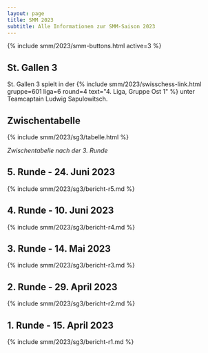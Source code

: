 ```yaml
---
layout: page
title: SMM 2023
subtitle: Alle Informationen zur SMM-Saison 2023
---
```


{% include smm/2023/smm-buttons.html active=3 %}

## St. Gallen 3

St. Gallen 3 spielt in der
{% include smm/2023/swisschess-link.html gruppe=601 liga=6 round=4 text="4. Liga, Gruppe Ost 1" %}
unter Teamcaptain Ludwig Sapulowitsch.

## Zwischentabelle

{% include smm/2023/sg3/tabelle.html %}

_Zwischentabelle nach der 3. Runde_

## 5. Runde - 24. Juni 2023

{% include smm/2023/sg3/bericht-r5.md %}

## 4. Runde - 10. Juni 2023

{% include smm/2023/sg3/bericht-r4.md %}

## 3. Runde - 14. Mai 2023

{% include smm/2023/sg3/bericht-r3.md %}

## 2. Runde - 29. April 2023

{% include smm/2023/sg3/bericht-r2.md %}

## 1. Runde - 15. April 2023

{% include smm/2023/sg3/bericht-r1.md %}

<style>
table th, table td:nth-of-type(4) {
    white-space: nowrap;
}
</style>
